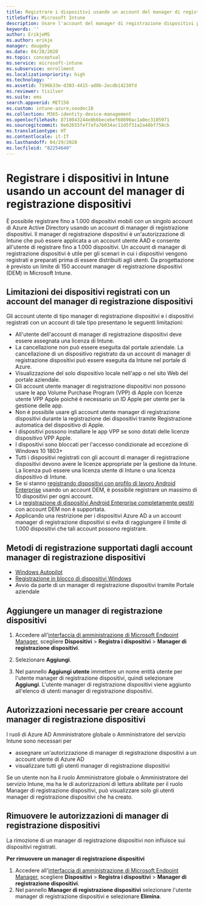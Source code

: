 ```yaml
---
title: Registrare i dispositivi usando un account del manager di registrazione dispositivi
titleSuffix: Microsoft Intune
description: Usare l'account del manager di registrazione dispositivi per registrare i dispositivi in Intune.
keywords: ''
author: ErikjeMS
ms.author: erikje
manager: dougeby
ms.date: 04/28/2020
ms.topic: conceptual
ms.service: microsoft-intune
ms.subservice: enrollment
ms.localizationpriority: high
ms.technology: ''
ms.assetid: 7196b33e-d303-4415-ad0b-2ecdb14230fd
ms.reviewer: tisilver
ms.suite: ems
search.appverid: MET150
ms.custom: intune-azure;seodec18
ms.collection: M365-identity-device-management
ms.openlocfilehash: 8710043244e0b6becebef60890ac1a0ec3105971
ms.sourcegitcommit: 0e62655fef7afa7b034ac11d5f31a2a48bf758cb
ms.translationtype: HT
ms.contentlocale: it-IT
ms.lasthandoff: 04/29/2020
ms.locfileid: "82254640"
---
```

# <a name="enroll-devices-in-intune-by-using-a-device-enrollment-manager-account"></a>Registrare i dispositivi in Intune usando un account del manager di registrazione dispositivi

È possibile registrare fino a 1.000 dispositivi mobili con un singolo account di Azure Active Directory usando un account di manager di registrazione dispositivi. Il manager di registrazione dispositivi è un'autorizzazione di Intune che può essere applicata a un account utente AAD e consente all'utente di registrare fino a 1.000 dispositivi. Un account di manager di registrazione dispositivi è utile per gli scenari in cui i dispositivi vengono registrati e preparati prima di essere distribuiti agli utenti. Da progettazione è previsto un limite di 150 account manager di registrazione dispositivi (DEM) in Microsoft Intune.

## <a name="limitations-of-devices-that-are-enrolled-with-a-dem-account"></a>Limitazioni dei dispositivi registrati con un account del manager di registrazione dispositivi

Gli account utente di tipo manager di registrazione dispositivi e i dispositivi registrati con un account di tale tipo presentano le seguenti limitazioni:

- All'utente dell'account di manager di registrazione dispositivi deve essere assegnata una licenza di Intune.
- La cancellazione non può essere eseguita dal portale aziendale. La cancellazione di un dispositivo registrato da un account di manager di registrazione dispositivi può essere eseguita da Intune nel portale di Azure.
- Visualizzazione del solo dispositivo locale nell'app o nel sito Web del portale aziendale.
- Gli account utente manager di registrazione dispositivi non possono usare le app Volume Purchase Program (VPP) di Apple con licenze utente VPP Apple poiché è necessario un ID Apple per utente per la gestione delle app.
- Non è possibile usare gli account utente manager di registrazione dispositivi durante la registrazione dei dispositivi tramite Registrazione automatica del dispositivo di Apple.
- I dispositivi possono installare le app VPP se sono dotati delle licenze dispositivo VPP Apple.
- I dispositivi sono bloccati per l'accesso condizionale ad eccezione di Windows 10 1803+
- Tutti i dispositivi registrati con gli account di manager di registrazione dispositivi devono avere le licenze appropriate per la gestione da Intune. La licenza può essere una licenza utente di Intune o una licenza dispositivo di Intune.
- Se si stanno [registrando dispositivi con profilo di lavoro Android Enterprise](android-work-profile-enroll.md) usando un account DEM, è possibile registrare un massimo di 10 dispositivi per ogni account.
- La [registrazione di dispositivi Android Enterprise completamente gestiti](android-fully-managed-enroll.md) con account DEM non è supportata.
- Applicando una restrizione per i dispositivi Azure AD a un account manager di registrazione dispositivi si evita di raggiungere il limite di 1.000 dispositivi che tali account possono registrare.

## <a name="enrollment-methods-supported-by-dem-accounts"></a>Metodi di registrazione supportati dagli account manager di registrazione dispositivi

- [Windows Autopilot](enrollment-autopilot.md)
- [Registrazione in blocco di dispositivi Windows](windows-bulk-enroll.md)
- Avvio da parte di un manager di registrazione dispositivi tramite Portale aziendale

## <a name="add-a-device-enrollment-manager"></a>Aggiungere un manager di registrazione dispositivi

1. Accedere all'[interfaccia di amministrazione di Microsoft Endpoint Manager](https://go.microsoft.com/fwlink/?linkid=2109431), scegliere **Dispositivi** > **Registra i dispositivi** > **Manager di registrazione dispositivi**.

2. Selezionare **Aggiungi**.

3. Nel pannello **Aggiungi utente** immettere un nome entità utente per l'utente manager di registrazione dispositivi, quindi selezionare **Aggiungi**. L'utente manager di registrazione dispositivi viene aggiunto all'elenco di utenti manager di registrazione dispositivi.

## <a name="permissions-required-to-create-dem-accounts"></a>Autorizzazioni necessarie per creare account manager di registrazione dispositivi

I ruoli di Azure AD Amministratore globale o Amministratore del servizio Intune sono necessari per
- assegnare un'autorizzazione di manager di registrazione dispositivi a un account utente di Azure AD
- visualizzare tutti gli utenti manager di registrazione dispositivi

Se un utente non ha il ruolo Amministratore globale o Amministratore del servizio Intune, ma ha le di autorizzazioni di lettura abilitate per il ruolo Manager di registrazione dispositivi, può visualizzare solo gli utenti manager di registrazione dispositivi che ha creato.

## <a name="remove-device-enrollment-manager-permissions"></a>Rimuovere le autorizzazioni di manager di registrazione dispositivi

La rimozione di un manager di registrazione dispositivi non influisce sui dispositivi registrati.

**Per rimuovere un manager di registrazione dispositivi**

1. Accedere all'[interfaccia di amministrazione di Microsoft Endpoint Manager](https://go.microsoft.com/fwlink/?linkid=2109431), scegliere **Dispositivi** > **Registra i dispositivi** > **Manager di registrazione dispositivi**.
2. Nel pannello **Manager di registrazione dispositivi** selezionare l'utente manager di registrazione dispositivi e selezionare **Elimina**.

